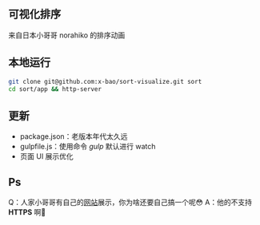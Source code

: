 可视化排序
--------

来自日本小哥哥 norahiko 的排序动画

本地运行
-------

```Bash
git clone git@github.com:x-bao/sort-visualize.git sort
cd sort/app && http-server
```

更新
---

- package.json：老版本年代太久远
- gulpfile.js：使用命令 *gulp* 默认进行 watch
- 页面 UI 展示优化

Ps
--

Q：人家小哥哥有自己的[网站](http://jsdo.it/norahiko/oxIy/fullscreen)展示，你为啥还要自己搞一个呢😳
A：他的不支持 **HTTPS** 啊😤
